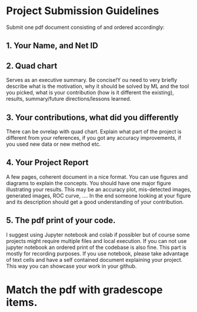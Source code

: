 # Project Submission Guidelines

Submit one pdf document consisting of and ordered accordingly:
## 1. Your Name, and Net ID
## 2. Quad chart
  Serves as an executive summary. Be concise!Y ou need to very briefly describe what is the motivation, why it should be solved by ML and the tool you picked, what is your contribution (how is it different the existing), results, summary/future directions/lessons learned. 
 ## 3. Your contributions, what did you differently
  There can be ovrelap with quad chart. Explain what part of the project is different from your references, if you got any accuracy improvements, if you used new data or new method etc.
 ## 4. Your Project Report
  A few pages, coherent document in a nice format. You can use figures and diagrams to explain the concepts. You should have one major figure illustrating your results. This may be an accuracy plot, mis-detected images, generated images, ROC curve, .... In the end someone looking at your figure and its description should get a good understanding of your contribution.
 ## 5. The pdf print of your code. 
  I suggest using Jupyter notebook and colab if possibler but of course some projects might require multiple files and local execution. If you can not use jupyter notebook an ordered print of the codebase is also fine. This part is mostly for recording purposes. If you use notebook, please take advantage of text cells and have a self contained document explaining your project. This way you can showcase your work in your github.
  
  
  # Match the pdf with gradescope items.
